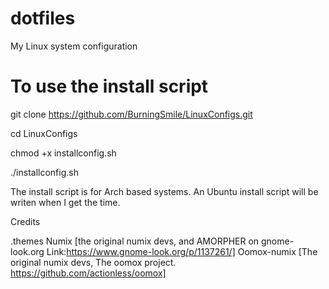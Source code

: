 # dotfiles
My Linux system configuration

# To use the install script
git clone https://github.com/BurningSmile/LinuxConfigs.git

cd LinuxConfigs

chmod +x installconfig.sh

./installconfig.sh 

The install script is for Arch based systems. An Ubuntu install script will be writen when I get the time.

Credits

.themes
Numix [the original numix devs, and AMORPHER on gnome-look.org Link:https://www.gnome-look.org/p/1137261/]
Oomox-numix [The original numix devs, The oomox project. https://github.com/actionless/oomox]
